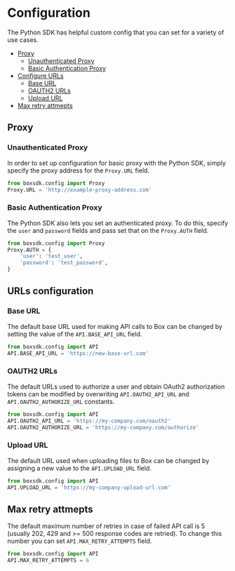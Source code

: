 Configuration
=============

The Python SDK has helpful custom config that you can set for a variety of use cases.

<!-- START doctoc generated TOC please keep comment here to allow auto update -->
<!-- DON'T EDIT THIS SECTION, INSTEAD RE-RUN doctoc TO UPDATE -->

- [Proxy](#proxy)
  - [Unauthenticated Proxy](#unauthenticated-proxy)
  - [Basic Authentication Proxy](#basic-authentication-proxy)
- [Configure URLs](#configure-urls)
  - [Base URL](#base-url)
  - [OAUTH2 URLs](#oauth2-urls)
  - [Upload URL](#upload-url)
- [Max retry attmepts](#max-retry-attmepts)

<!-- END doctoc generated TOC please keep comment here to allow auto update -->

Proxy
-----

### Unauthenticated Proxy

In order to set up configuration for basic proxy with the Python SDK, simply specify the proxy address for the `Proxy.URL` field.

```python
from boxsdk.config import Proxy
Proxy.URL = 'http://example-proxy-address.com'
```

### Basic Authentication Proxy

The Python SDK also lets you set an authenticated proxy. To do this, specify the `user` and `password` fields and pass set that on the `Proxy.AUTH` field.

```python
from boxsdk.config import Proxy
Proxy.AUTH = {
    'user': 'test_user',
    'password': 'test_password',
}
```

URLs configuration
------------------

### Base URL
The default base URL used for making API calls to Box can be changed by setting the value of the `API.BASE_API_URL` field.

```python
from boxsdk.config import API
API.BASE_API_URL = 'https://new-base-url.com'
```

### OAUTH2 URLs
The default URLs used to authorize a user and obtain OAuth2 authorization tokens can be modified by overwriting 
`API.OAUTH2_API_URL` and `API.OAUTH2_AUTHORIZE_URL` constants.

```python
from boxsdk.config import API
API.OAUTH2_API_URL = 'https://my-company.com/oauth2'
API.OAUTH2_AUTHORIZE_URL = 'https://my-company.com/authorize'
```

### Upload URL
The default URL used when uploading files to Box can be changed by assigning a new value to the `API.UPLOAD_URL` field.

```python
from boxsdk.config import API
API.UPLOAD_URL = 'https://my-company-upload-url.com'
```

Max retry attmepts
------------------

The default maximum number of retries in case of failed API call is 5 (usually 202, 429 and >= 500 response codes are retried).
To change this number you can set `API.MAX_RETRY_ATTEMPTS` field.
```python
from boxsdk.config import API
API.MAX_RETRY_ATTEMPTS = 6
```
